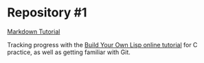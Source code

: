 # Repository #1

[Markdown Tutorial](https://help.github.com/articles/basic-writing-and-formatting-syntax/)

Tracking progress with the [Build Your Own Lisp online tutorial](http://www.buildyourownlisp.com/) for C practice, as well as getting familiar with Git.
